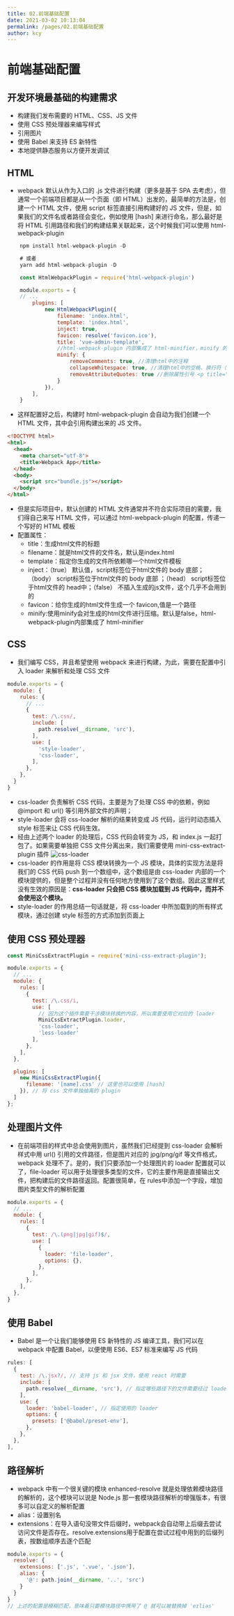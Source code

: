 ```yaml
---
title: 02.前端基础配置
date: 2021-03-02 10:13:04
permalink: /pages/02.前端基础配置
author: kcy
---
```


# 前端基础配置
## 开发环境最基础的构建需求
* 构建我们发布需要的 HTML、CSS、JS 文件
* 使用 CSS 预处理器来编写样式
* 引用图片
* 使用 Babel 来支持 ES 新特性
* 本地提供静态服务以方便开发调试

## HTML
* webpack 默认从作为入口的 .js 文件进行构建（更多是基于 SPA 去考虑），但通常一个前端项目都是从一个页面（即 HTML）出发的，最简单的方法是，创建一个 HTML 文件，使用 script 标签直接引用构建好的 JS 文件，但是，如果我们的文件名或者路径会变化，例如使用 [hash] 来进行命名，那么最好是将 HTML 引用路径和我们的构建结果关联起来，这个时候我们可以使用 html-webpack-plugin
```javascript
    npm install html-webpack-plugin -D 

    # 或者
    yarn add html-webpack-plugin -D

    const HtmlWebpackPlugin = require('html-webpack-plugin')

    module.exports = {
    // ...
        plugins: [
            new HtmlWebpackPlugin({
                filename: 'index.html',
                template: 'index.html',
                inject: true,
                favicon: resolve('favicon.ico'),
                title: 'vue-admin-template',
                //html-webpack-plugin 内部集成了 html-minifier，minify 的作用是对 html 文件进行压缩，minify 的属性值是一个压缩选项或者 false 。默认值为false, 不对生成的 html 文件进行压缩
                minify: {
                    removeComments: true, //清理html中的注释
                    collapseWhitespace: true, //清理html中的空格、换行符（类似span元素内字符串包含的空格没有被清理，只有标签头部和尾部的空格被清理）
                    removeAttributeQuotes: true //删除属性引号 <p title="blah" id="moo">foo</p>  ===>  <p title=blah id=moo>foo</p>
                }
            }),
        ],
    }
```
* 这样配置好之后，构建时 html-webpack-plugin 会自动为我们创建一个 HTML 文件，其中会引用构建出来的 JS 文件。
```html
<!DOCTYPE html>
<html>
  <head>
    <meta charset="utf-8">
    <title>Webpack App</title>
  </head>
  <body>
    <script src="bundle.js"></script>
  </body>
</html>
```

* 但是实际项目中，默认创建的 HTML 文件通常并不符合实际项目的需要，我们得自己来写 HTML 文件，可以通过 html-webpack-plugin 的配置，传递一个写好的 HTML 模板
* 配置属性：
    + title：生成html文件的标题
    + filename：就是html文件的文件名，默认是index.html
    + template：指定你生成的文件所依赖哪一个html文件模板
    + inject：（true） 默认值，script标签位于html文件的 body 底部；（body） script标签位于html文件的 body 底部 ；（head） script标签位于html文件的 head中；（false） 不插入生成的js文件，这个几乎不会用到的
    + favicon：给你生成的html文件生成一个 favicon,值是一个路径
    + minify:使用minify会对生成的html文件进行压缩。默认是false，html-webpack-plugin内部集成了 html-minifier

## CSS
* 我们编写 CSS，并且希望使用 webpack 来进行构建，为此，需要在配置中引入 loader 来解析和处理 CSS 文件
```javascript
module.exports = {
  module: {
    rules: {
      // ...
      {
        test: /\.css/,
        include: [
          path.resolve(__dirname, 'src'),
        ],
        use: [
          'style-loader',
          'css-loader',
        ],
      },
    },
  }
}
```
* css-loader 负责解析 CSS 代码，主要是为了处理 CSS 中的依赖，例如 @import 和 url() 等引用外部文件的声明；
* style-loader 会将 css-loader 解析的结果转变成 JS 代码，运行时动态插入 style 标签来让 CSS 代码生效。
* 经由上述两个 loader 的处理后，CSS 代码会转变为 JS，和 index.js 一起打包了。如果需要单独把 CSS 文件分离出来，我们需要使用 mini-css-extract-plugin 插件
![css-loader](https://s0.lgstatic.com/i/image3/M01/06/79/CgoCgV6gARSAXyX_AAFkFP2Qek8997.png)
* css-loader 的作用是将 CSS 模块转换为一个 JS 模块，具体的实现方法是将我们的 CSS 代码 push 到一个数组中，这个数组是由 css-loader 内部的一个模块提供的，但是整个过程并没有任何地方使用到了这个数组。因此这里样式没有生效的原因是：<strong>css-loader 只会把 CSS 模块加载到 JS 代码中，而并不会使用这个模块。</strong>
* style-loader 的作用总结一句话就是，将 css-loader 中所加载到的所有样式模块，通过创建 style 标签的方式添加到页面上

## 使用 CSS 预处理器

```javascript
const MiniCssExtractPlugin = require('mini-css-extract-plugin');

module.exports = {
  // ...
  module: {
    rules: [
      {
        test: /\.css/i,
        use: [
          // 因为这个插件需要干涉模块转换的内容，所以需要使用它对应的 loader
          MiniCssExtractPlugin.loader,
          'css-loader',
          'less-loader'
        ],
      },
    ],
  },

  plugins: [
    new MiniCssExtractPlugin({
      filename: '[name].css' // 这里也可以使用 [hash]
    }), // 将 css 文件单独抽离的 plugin
  ]
};
```
## 处理图片文件
* 在前端项目的样式中总会使用到图片，虽然我们已经提到 css-loader 会解析样式中用 url() 引用的文件路径，但是图片对应的 jpg/png/gif 等文件格式，webpack 处理不了。是的，我们只要添加一个处理图片的 loader 配置就可以了，file-loader 可以用于处理很多类型的文件，它的主要作用是直接输出文件，把构建后的文件路径返回。配置很简单，在 rules中添加一个字段，增加图片类型文件的解析配置
```javascript
module.exports = {
  // ...
  module: {
    rules: [
      {
        test: /\.(png|jpg|gif)$/,
        use: [
          {
            loader: 'file-loader',
            options: {},
          },
        ],
      },
    ],
  },
}
```
## 使用 Babel
* Babel 是一个让我们能够使用 ES 新特性的 JS 编译工具，我们可以在 webpack 中配置 Babel，以便使用 ES6、ES7 标准来编写 JS 代码
```javascript
rules: [
  {
    test: /\.jsx?/, // 支持 js 和 jsx 文件，使用 react 时需要
    include: [
      path.resolve(__dirname, 'src'), // 指定哪些路径下的文件需要经过 loader 处理
    ],
    use: {
      loader: 'babel-loader', // 指定使用的 loader
      options: {
        presets: ['@babel/preset-env'],
      },
    },
  },
],
```
## 路径解析
* webpack 中有一个很关键的模块 enhanced-resolve 就是处理依赖模块路径的解析的，这个模块可以说是 Node.js 那一套模块路径解析的增强版本，有很多可以自定义的解析配置
* alias：设置别名
* extensions：在导入语句没带文件后缀时，webpack会自动带上后缀去尝试访问文件是否存在。resolve.extensions用于配置在尝试过程中用到的后缀列表，按数组顺序去逐个匹配
```javascript
module.exports = {
  resolve: {
    extensions: ['.js', '.vue', '.json'],
    alias: {
      '@': path.join(__dirname, '..', 'src')
    }
  }
}
// 上述的配置是模糊匹配，意味着只要模块路径中携带了 @ 就可以被替换掉 ˈeɪliəs'
```